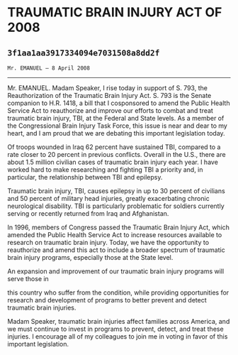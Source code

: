 # TRAUMATIC BRAIN INJURY ACT OF 2008
## `3f1aa1aa3917334094e7031508a8dd2f`
`Mr. EMANUEL — 8 April 2008`

---


Mr. EMANUEL. Madam Speaker, I rise today in support of S. 793, the 
Reauthorization of the Traumatic Brain Injury Act. S. 793 is the Senate 
companion to H.R. 1418, a bill that I cosponsored to amend the Public 
Health Service Act to reauthorize and improve our efforts to combat and 
treat traumatic brain injury, TBI, at the Federal and State levels. As 
a member of the Congressional Brain Injury Task Force, this issue is 
near and dear to my heart, and I am proud that we are debating this 
important legislation today.

Of troops wounded in Iraq 62 percent have sustained TBI, compared to 
a rate closer to 20 percent in previous conflicts. Overall in the U.S., 
there are about 1.5 million civilian cases of traumatic brain injury 
each year. I have worked hard to make researching and fighting TBI a 
priority and, in particular, the relationship between TBI and epilepsy.

Traumatic brain injury, TBI, causes epilepsy in up to 30 percent of 
civilians and 50 percent of military head injuries, greatly 
exacerbating chronic neurological disability. TBI is particularly 
problematic for soldiers currently serving or recently returned from 
Iraq and Afghanistan.

In 1996, members of Congress passed the Traumatic Brain Injury Act, 
which amended the Public Health Service Act to increase resources 
available to research on traumatic brain injury. Today, we have the 
opportunity to reauthorize and amend this act to include a broader 
spectrum of traumatic brain injury programs, especially those at the 
State level.

An expansion and improvement of our traumatic brain injury programs 
will serve those in


this country who suffer from the condition, while providing 
opportunities for research and development of programs to better 
prevent and detect traumatic brain injuries.

Madam Speaker, traumatic brain injuries affect families across 
America, and we must continue to invest in programs to prevent, detect, 
and treat these injuries. I encourage all of my colleagues to join me 
in voting in favor of this important legislation.
